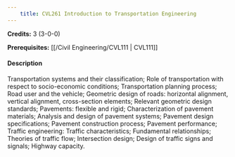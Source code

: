 ```yaml
---
    title: CVL261 Introduction to Transportation Engineering
---
```

**Credits:** 3 (3-0-0)



**Prerequisites:** [[/Civil Engineering/CVL111 | CVL111]]

#### Description 
Transportation systems and their classification; Role of transportation with respect to socio-economic conditions; Transportation planning process; Road user and the vehicle; Geometric design of roads: horizontal alignment, vertical alignment, cross-section elements; Relevant geometric design standards; Pavements: flexible and rigid; Characterization of pavement materials; Analysis and design of pavement systems; Pavement design specifications; Pavement construction process; Pavement performance; Traffic engineering: Traffic characteristics; Fundamental relationships; Theories of traffic flow; Intersection design; Design of traffic signs and signals; Highway capacity.
